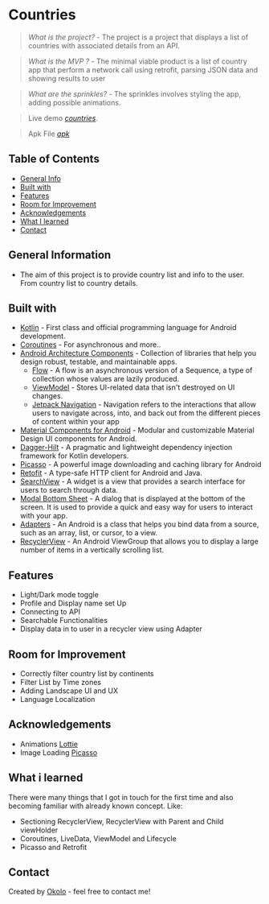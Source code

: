 # Countries
> _What is the project?_ - The project is a project that displays a list of countries with associated details from an API.

> _What is the MVP ?_ - The minimal viable product is a list of country app that perform a network call using retrofit, parsing JSON data and showing results to user

> _What are the sprinkles?_ - The sprinkles involves styling the app, adding possible animations.

> Live demo [_countries_](https://appetize.io/app/s5m6rsv7labqi7sjilloz6x3xe?device=pixel4xl&osVersion=11.0&scale=50). 

> Apk File [_apk_](https://drive.google.com/file/d/1vl60IlhIGNbs9Iv0DDHeThBpoL_oikZT/view?usp=sharing)

## Table of Contents
* [General Info](#general-information)
* [Built with](#built-with)
* [Features](#features)
* [Room for Improvement](#room-for-improvement)
* [Acknowledgements](#acknowledgements)
* [What I learned](#what-i-learned)
* [Contact](#contact)

## General Information
- The aim of this project is to provide country list and info to the user. From country list to country details.

## Built with
- [Kotlin](https://kotlinlang.org/) - First class and official programming language for Android development.
- [Coroutines](https://kotlinlang.org/docs/reference/coroutines-overview.html) - For asynchronous and more..
- [Android Architecture Components](https://developer.android.com/topic/libraries/architecture) - Collection of libraries that help you design robust, testable, and maintainable apps.
  - [Flow](https://kotlinlang.org/docs/reference/coroutines/flow.html) - A flow is an asynchronous version of a Sequence, a type of collection whose values are lazily produced.
  - [ViewModel](https://developer.android.com/topic/libraries/architecture/viewmodel) - Stores UI-related data that isn't destroyed on UI changes. 
  - [Jetpack Navigation](https://developer.android.com/guide/navigation) - Navigation refers to the interactions that allow users to navigate across, into, and back out from the different pieces of content within your app
- [Material Components for Android](https://github.com/material-components/material-components-android) - Modular and customizable Material Design UI components for Android.
- [Dagger-Hilt](https://dagger.dev/hilt/) - A pragmatic and lightweight dependency injection framework for Kotlin developers.
- [Picasso](https://square.github.io/picasso/) - A powerful image downloading and caching library for Android 
- [Retofit](https://square.github.io/retrofit/) - A type-safe HTTP client for Android and Java.
- [SearchView](https://developer.android.com/) - A widget is a view that provides a search interface for users to search through data.
- [Modal Bottom Sheet](https://m2.material.io/develop/android/components/bottom-sheet-dialog-fragment) - A dialog that is displayed at the bottom of the screen. It is used to provide a quick and easy way for users to interact with your app.
- [Adapters](https://developer.android.com/) - An Android is a class that helps you bind data from a source, such as an array, list, or cursor, to a view.
- [RecyclerView](https://developer.android.com/) - An Android ViewGroup that allows you to display a large number of items in a vertically scrolling list.

## Features
- Light/Dark mode toggle
- Profile and Display name set Up
- Connecting to API 
- Searchable Functionalities
- Display data in to user in a recycler view using Adapter

## Room for Improvement
- Correctly filter country list by continents
- Filter List by Time zones
- Adding Landscape UI and UX
- Language Localization

## Acknowledgements
- Animations [Lottie](https://lottiefiles.com//)
- Image Loading [Picasso](https://square.github.io/picasso/)

## What i learned

There were many things that I got in touch for the first time and also becoming familiar with already known concept. Like:

- Sectioning RecyclerView, RecyclerView with Parent and Child viewHolder
- Coroutines, LiveData, ViewModel and Lifecycle
- Picasso and Retrofit

## Contact
Created by [Okolo](https://twitter.com/Okolo_Arthur) - feel free to contact me!


